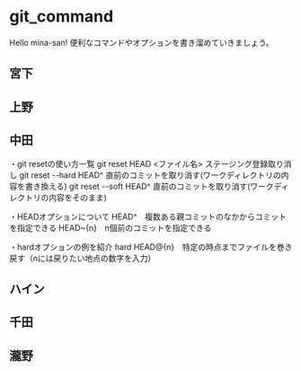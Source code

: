 # git_command
Hello mina-san!
便利なコマンドやオプションを書き溜めていきましょう。

## 宮下

## 上野

## 中田

・git resetの使い方一覧
git reset HEAD <ファイル名>	ステージング登録取り消し
git reset --hard HEAD^	直前のコミットを取り消す(ワークディレクトリの内容を書き換える)
git reset --soft HEAD^	直前のコミットを取り消す(ワークディレクトリの内容をそのまま)

・HEADオプションについて
HEAD^　複数ある親コミットのなかからコミットを指定できる
HEAD~{n}　n個前のコミットを指定できる

・hardオプションの例を紹介
hard HEAD@{n}　特定の時点までファイルを巻き戻す（nには戻りたい地点の数字を入力）


## ハイン

## 千田

## 瀧野


